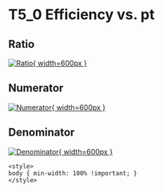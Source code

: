 # T5_0 Efficiency vs. pt

## Ratio

[![Ratio](../mtv/var/T5_0_eff_pt.png){ width=600px }](../mtv/var/T5_0_eff_pt.pdf)

## Numerator

[![Numerator](../mtv/num/T5_0_eff_pt_num.png){ width=600px }](../mtv/num/T5_0_eff_pt_num.pdf)

## Denominator

[![Denominator](../mtv/den/T5_0_eff_pt_den.png){ width=600px }](../mtv/den/T5_0_eff_pt_den.pdf)


``` {=html}
<style>
body { min-width: 100% !important; }
</style>
```
